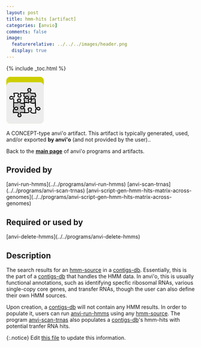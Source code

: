```yaml
---
layout: post
title: hmm-hits [artifact]
categories: [anvio]
comments: false
image:
  featurerelative: ../../../images/header.png
  display: true
---
```



{% include _toc.html %}


<img src="../../images/icons/CONCEPT.png" alt="CONCEPT" style="width:100px; border:none" />

A CONCEPT-type anvi'o artifact. This artifact is typically generated, used, and/or exported **by anvi'o** (and not provided by the user)..

Back to the **[main page](../../)** of anvi'o programs and artifacts.

## Provided by


<p style="text-align: left" markdown="1"><span class="artifact-p">[anvi-run-hmms](../../programs/anvi-run-hmms)</span> <span class="artifact-p">[anvi-scan-trnas](../../programs/anvi-scan-trnas)</span> <span class="artifact-p">[anvi-script-gen-hmm-hits-matrix-across-genomes](../../programs/anvi-script-gen-hmm-hits-matrix-across-genomes)</span></p>


## Required or used by

<p style="text-align: left" markdown="1"><span class="artifact-r">[anvi-delete-hmms](../../programs/anvi-delete-hmms)</span></p>

## Description

The search results for an <span class="artifact-n">[hmm-source](/software/anvio/help/artifacts/hmm-source)</span> in a <span class="artifact-n">[contigs-db](/software/anvio/help/artifacts/contigs-db)</span>. Essentially, this is the part of a <span class="artifact-n">[contigs-db](/software/anvio/help/artifacts/contigs-db)</span> that handles the HMM data. In anvi'o, this is usually functional annotations, such as identifying specfic ribosomal RNAs, various single-copy core genes, and transfer RNAs, though the user can also define their own HMM sources. 

Upon creation, a <span class="artifact-n">[contigs-db](/software/anvio/help/artifacts/contigs-db)</span> will not contain any HMM results. In order to populate it, users can run <span class="artifact-n">[anvi-run-hmms](/software/anvio/help/programs/anvi-run-hmms)</span> using any <span class="artifact-n">[hmm-source](/software/anvio/help/artifacts/hmm-source)</span>. The program <span class="artifact-n">[anvi-scan-trnas](/software/anvio/help/programs/anvi-scan-trnas)</span> also populates a <span class="artifact-n">[contigs-db](/software/anvio/help/artifacts/contigs-db)</span>'s hmm-hits with potential tranfer RNA hits.


{:.notice}
Edit [this file](https://github.com/merenlab/anvio/tree/master/anvio/docs/artifacts/hmm-hits.md) to update this information.

